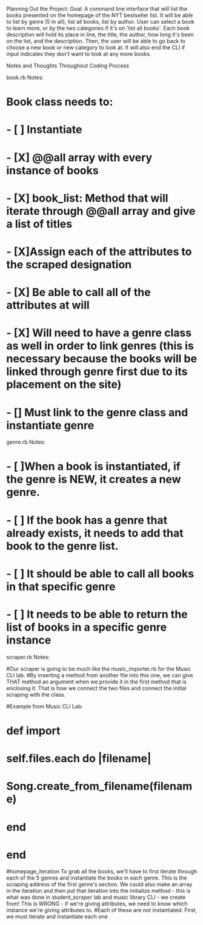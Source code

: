 Planning Out the Project:
Goal: A command line interface that will list the books presented on the homepage of the NYT bestseller list.
It will be able to list by genre (5 in all), list all books, list by author.
User can select a book to learn more, or by the two categories if it's on 'list all books'.
Each book description will hold its place in line, the title, the author, how long it's been on the list, and the description.
Then, the user will be able to go back to choose a new book or new category to look at. It will also end the CLI if input indicates they don't want to look at any more books.


Notes and Thoughts Throughout Coding Process

book.rb Notes:

  # Book class needs to:
  # - [ ] Instantiate
  # - [X] @@all array with every instance of books
  # - [X] book_list: Method that will iterate through @@all array and give a list of titles
  # - [X]Assign each of the attributes to the scraped designation
  # - [X] Be able to call all of the attributes at will
  # - [X] Will need to have a genre class as well in order to link genres (this is necessary because the books will be linked through genre first due to its placement on the site)
  # - [] Must link to the genre class and instantiate genre

genre.rb Notes:

  # - [ ]When a book is instantiated, if the genre is NEW, it creates a new genre.
  # - [ ] If the book has a genre that already exists, it needs to add that book to the genre list.
  # - [ ] It should be able to call all books in that specific genre
  # - [ ] It needs to be able to return the list of books in a specific genre instance

scraper.rb Notes:

  #Our scraper is going to be much like the music_importer.rb for the Music CLI lab.
  #By inserting a method from another file into this one, we can give THAT method an argument when we provide it in the first method that is enclosing it. That is how we connect the two files and connect the initial scraping with the class.

  #Example from Music CLI Lab:

  # def import
  #   self.files.each do |filename|
  #     Song.create_from_filename(filename)
  #   end
  # end

  #homepage_iteration
  To grab all the books, we'll have to first iterate through each of the 5 genres and instantiate the books in each genre. This is the scraping address of the first genre's section.
  We could also make an array in the iteration and then put that iteration into the initialize method - this is what was done in student_scraper lab and music library CLI - we create from!
  This is WRONG - if we're giving attributes, we need to know which instance we're giving attributes to.
  #Each of these are not instantiated. First, we must iterate and instantiate each one
